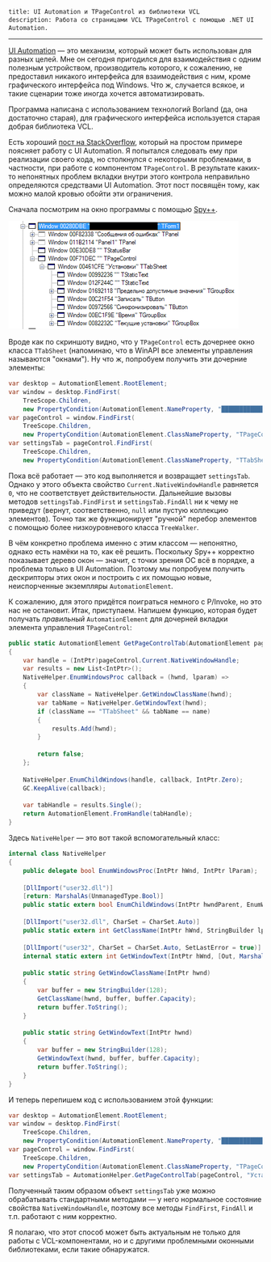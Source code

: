     title: UI Automation и TPageControl из библиотеки VCL
    description: Работа со страницами VCL TPageControl с помощью .NET UI Automation.
---

[UI Automation](https://msdn.microsoft.com/en-us/library/ms753107(v=vs.110).aspx) — это механизм, который может быть
использован для разных целей. Мне он сегодня пригодился для взаимодействия с одним полезным устройством, производитель
которого, к сожалению, не предоставил никакого интерфейса для взаимодействия с ним, кроме графического интерфейса под
Windows. Что ж, случается всякое, и такие сценарии тоже иногда хочется автоматизировать.

Программа написана с использованием технологий Borland (да, она достаточно старая), для графического интерфейса
используется старая добрая библиотека VCL.

Есть хороший [пост на StackOverflow](http://stackoverflow.com/a/22641792/2684760), который на простом примере поясняет
работу с UI Automation. Я попытался следовать ему при реализации своего кода, но столкнулся с некоторыми проблемами, в
частности, при работе с компонентом `TPageControl`. В результате каких-то непонятных проблем вкладки внутри этого
контрола неправильно определяются средствами UI Automation. Этот пост посвящён тому, как можно малой кровью обойти эти
ограничения.

Сначала посмотрим на окно программы с помощью [Spy++](https://msdn.microsoft.com/en-us/library/vstudio/dd460760.aspx).

<img src="/images/2015-03-22-spyxx-tree.png"/>

Вроде как по скриншоту видно, что у `TPageControl` есть дочернее окно класса `TTabSheet` (напоминаю, что в WinAPI все
элементы управления называются "окнами"). Ну что ж, попробуем получить эти дочерние элементы:

```cs
var desktop = AutomationElement.RootElement;
var window = desktop.FindFirst(
	TreeScope.Children,
	new PropertyCondition(AutomationElement.NameProperty, "█████████████████████████"));
var pageControl = window.FindFirst(
	TreeScope.Children,
	new PropertyCondition(AutomationElement.ClassNameProperty, "TPageControl"));
var settingsTab = pageControl.FindFirst(
	TreeScope.Children,
	new PropertyCondition(AutomationElement.ClassNameProperty, "TTabSheet"));
```

Пока всё работает — это код выполняется и возвращает `settingsTab`. Однако у этого объекта свойство
`Current.NativeWindowHandle` равняется `0`, что не соответствует действительности. Дальнейшие вызовы методов
`settingsTab.FindFirst` и `settingsTab.FindAll` ни к чему не приведут (вернут, соответственно, `null` или пустую
коллекцию элементов). Точно так же функционирует "ручной" перебор элементов с помощью более низкоуровневого класса
`TreeWalker`.

В чём конкретно проблема именно с этим классом — непонятно, однако есть намёки на то, как её решить. Поскольку Spy++
корректно показывает дерево окон — значит, с точки зрения ОС всё в порядке, а проблема только в UI Automation. Поэтому
мы попробуем получить дескрипторы этих окон и построить с их помощью новые, неиспорченные экземпляры
`AutomationElement`.

К сожалению, для этого придётся поиграться немного с P/Invoke, но это нас не остановит. Итак, приступаем. Напишем
функцию, которая будет получать _правильный_ `AutomationElement` для дочерней вкладки элемента управления
`TPageControl`:

```cs
public static AutomationElement GetPageControlTab(AutomationElement pageControl, string name)
{
	var handle = (IntPtr)pageControl.Current.NativeWindowHandle;
	var results = new List<IntPtr>();
	NativeHelper.EnumWindowsProc callback = (hwnd, lparam) =>
	{
		var className = NativeHelper.GetWindowClassName(hwnd);
		var tabName = NativeHelper.GetWindowText(hwnd);
		if (className == "TTabSheet" && tabName == name)
		{
			results.Add(hwnd);
		}

		return false;
	};

	NativeHelper.EnumChildWindows(handle, callback, IntPtr.Zero);
	GC.KeepAlive(callback);

	var tabHandle = results.Single();
	return AutomationElement.FromHandle(tabHandle);
}
```

Здесь `NativeHelper` — это вот такой вспомогательный класс:

```cs
internal class NativeHelper
{
	public delegate bool EnumWindowsProc(IntPtr hWnd, IntPtr lParam);

	[DllImport("user32.dll")]
	[return: MarshalAs(UnmanagedType.Bool)]
	public static extern bool EnumChildWindows(IntPtr hwndParent, EnumWindowsProc lpEnumFunc, IntPtr lParam);

	[DllImport("user32.dll", CharSet = CharSet.Auto)]
	public static extern int GetClassName(IntPtr hWnd, StringBuilder lpClassName, int nMaxCount);

	[DllImport("user32", CharSet = CharSet.Auto, SetLastError = true)]
	internal static extern int GetWindowText(IntPtr hWnd, [Out, MarshalAs(UnmanagedType.LPTStr)] StringBuilder lpString, int nMaxCount);

	public static string GetWindowClassName(IntPtr hwnd)
	{
		var buffer = new StringBuilder(128);
		GetClassName(hwnd, buffer, buffer.Capacity);
		return buffer.ToString();
	}

	public static string GetWindowText(IntPtr hwnd)
	{
		var buffer = new StringBuilder(128);
		GetWindowText(hwnd, buffer, buffer.Capacity);
		return buffer.ToString();
	}
}
```

И теперь перепишем код с использованием этой функции:

```cs
var desktop = AutomationElement.RootElement;
var window = desktop.FindFirst(
	TreeScope.Children,
	new PropertyCondition(AutomationElement.NameProperty, "█████████████████████████"));
var pageControl = window.FindFirst(
	TreeScope.Children,
	new PropertyCondition(AutomationElement.ClassNameProperty, "TPageControl"));
var settingsTab = AutomationHelper.GetPageControlTab(pageControl, "Установки");
```

Полученный таким образом объект `settingsTab` уже можно обрабатывать стандартными методами — у него нормальное состояние
свойства `NativeWindowHandle`, поэтому все методы `FindFirst`, `FindAll` и т.п. работают с ним корректно.

Я полагаю, что этот способ может быть актуальным не только для работы с VCL-компонентами, но и с другими проблемными
оконными библиотеками, если такие обнаружатся.
